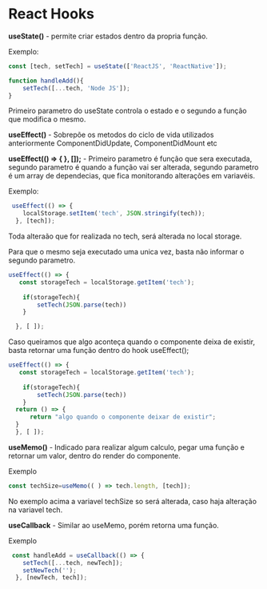 # React Hooks
**useState()**  - permite criar estados dentro da propria função. 

Exemplo:

```javascript
const [tech, setTech] = useState(['ReactJS', 'ReactNative']);

function handleAdd(){
	setTech([...tech, 'Node JS']);
}
```
Primeiro parametro do useState controla o estado e o segundo a função que modifica o mesmo.

**useEffect()** - Sobrepõe os metodos do ciclo de vida utilizados anteriormente ComponentDidUpdate, ComponentDidMount etc

 **useEffect(() => { }, []);** - Primeiro parametro é função que sera executada, segundo parametro é quando a função vai ser alterada, segundo parametro é um array de dependecias, que fica monitorando alterações em variavéis.

Exemplo:

```javascript
 useEffect(() => {
    localStorage.setItem('tech', JSON.stringify(tech));
  }, [tech]);
```
Toda alteraão que for realizada no tech, será alterada no local storage.

Para que o mesmo seja executado uma unica vez, basta não informar o segundo parametro.

```javascript
useEffect(() => {
   const storageTech = localStorage.getItem('tech');
	
	if(storageTech){
		setTech(JSON.parse(tech))
	}

  }, [ ]);
```
Caso queiramos que algo aconteça quando o componente deixa de existir, basta retornar uma função dentro do hook useEffect();

```javascript
useEffect(() => {
   const storageTech = localStorage.getItem('tech');
	
	if(storageTech){
		setTech(JSON.parse(tech))
	}
  return () => {
	  return "algo quando o componente deixar de existir";
  }
  }, [ ]);
```
**useMemo()** - Indicado para realizar algum calculo, pegar uma função e retornar um valor, dentro do render do componente.  

Exemplo
```javascript
const techSize=useMemo(( ) => tech.length, [tech]);
```
No exemplo acima a variavel techSize so será alterada, caso haja alteração na variavel tech.

**useCallback** - Similar ao useMemo, porém retorna uma função.

Exemplo

```javascript
 const handleAdd = useCallback(() => {
    setTech([...tech, newTech]);
    setNewTech('');
  }, [newTech, tech]);
  
  
```
